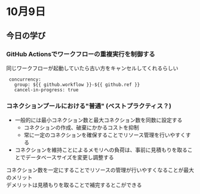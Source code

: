 # 10月9日

## 今日の学び

### GitHub Actionsでワークフローの重複実行を制御する

同じワークフローが起動していたら古い方をキャンセルしてくれるらしい

```
 concurrency:
   group: ${{ github.workflow }}-${{ github.ref }}
   cancel-in-progress: true
```

### コネクションプールにおける"普通" (ベストプラクティス？)

- 一般的には最小コネクション数と最大コネクション数を同数に設定する
  - コネクションの作成、破棄にかかるコストを抑制
  - 常に一定のコネクションを確保することでリソース管理を行いやすくする
- コネクションを維持ことによるメモリへの負荷は、事前に見積もりを取ることでデータベースサイズを変更し調整する

コネクション数を一定にすることでリソースの管理が行いやすくなることが最大のメリット<br>
デメリットは見積もりを取ることで補完するとこができる
